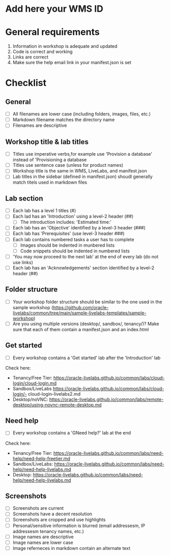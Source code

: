 # Add here your WMS ID



# General requirements
1. Information in workshop is adequate and updated
2. Code is correct and working
3. Links are correct
4. Make sure the help email link in your manifest.json is set


# Checklist

## General
- [ ] All filenames are lower case (including folders, images, files, etc.)
- [ ] Markdown filename matches the directory name
- [ ] Filenames are descriptive

## Workshop title & lab titles
- [ ] Titles use imperative verbs,for example use 'Provision a database' instead of 'Provisioning a database
- [ ] Titles use sentence case (unless for product names)
- [ ] Workshop title is the same in WMS, LiveLabs, and manifest.json
- [ ] Lab titles in the sidebar (defined in manifest.json) shoudl generally match titels used in markdown files

## Lab section
- [ ] Each lab has a level 1 titles (#)
- [ ] Each lad has an 'Introduction' using a level-2 header (##)
  - [ ] The introduction includes: 'Estimated time:'
- [ ] Each lab has an 'Objective' identified by a level-3 header (###)
- [ ] Each lab has 'Prerequisites' (use level-3 header ###)
- [ ] Each lab contains numbered tasks a user has to complete
  - [ ] Images should be indented in munbered lists
  - [ ] Code snippets should be indented in numbered lists
- [ ] 'You may now proceed to the next lab' at the end of every lab (do not use links)
- [ ] Each lab has an 'Acknowledgements' section identified by a level-2 header (##)

## Folder structure
- [ ] Your workshop folder structure should be similar to the one used in the sample workshop (https://github.com/oracle-livelabs/common/tree/main/sample-livelabs-templates/sample-workshop)
- [ ] Are you using multiple versions (desktop/, sandbox/, tenancy/)? Make sure that each of them contain a manifest.json and an index.html

## Get started
- [ ] Every workshop contains a 'Get started' lab after the 'Introduction' lab

Check here:
- Tenancy/Free Tier: https://oracle-livelabs.github.io/common/labs/cloud-login/cloud-login.md
- Sandbox/LiveLabs https://oracle-livelabs.github.io/common/labs/cloud-login/- cloud-login-livelabs2.md
- Desktop/noVNC: https://oracle-livelabs.github.io/common/labs/remote-desktop/using-novnc-remote-desktop.md


## Need help
- [ ] Every workshop contains a 'GNeed help?' lab at the end

Check here:
- Tenancy/Free Tier: https://oracle-livelabs.github.io/common/labs/need-help/need-help-freetier.md
- Sandbox/LiveLabs: https://oracle-livelabs.github.io/common/labs/need-help/need-help-livelabs.md
- Desktop: https://oracle-livelabs.github.io/common/labs/need-help/need-help-livelabs.md

## Screenshots
- [ ] Screenshots are current
- [ ] Screenshots have a decent resolution
- [ ] Screenshots are cropped and use highlights
- [ ] Personal/sensitive information is blurred (email addressesm, IP addressesm tenancy names, etc.)
- [ ] Image names are descriptive
- [ ] Image names are lower case
- [ ] Image referneces in markdown contain an alternate text
